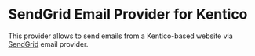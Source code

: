 # SendGrid Email Provider for Kentico
This provider allows to send emails from a Kentico-based website via [SendGrid](https://sendgrid.com/) email provider. 
